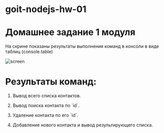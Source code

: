 # goit-nodejs-hw-01

<h1>Домашнее задание 1 модуля</h1>

<p>На скрине показаны результаты выполнения команд в консоли в виде таблиц (console.table)</p>

![screen](./screenshots/screenshot.JPG)

# Результаты команд:

<ol>
<li>
<p>Вывод всего списка контактов.</p>
</li>
<li>
<p>Вывод поиска контакта по `id`.</p>
</li>
<li>
<p>Удаление контакта по его `id`.</p>
</li>
<li>
<p>Добавление нового контакта и вывод результирующего списка.</p>
</li>
</ol>